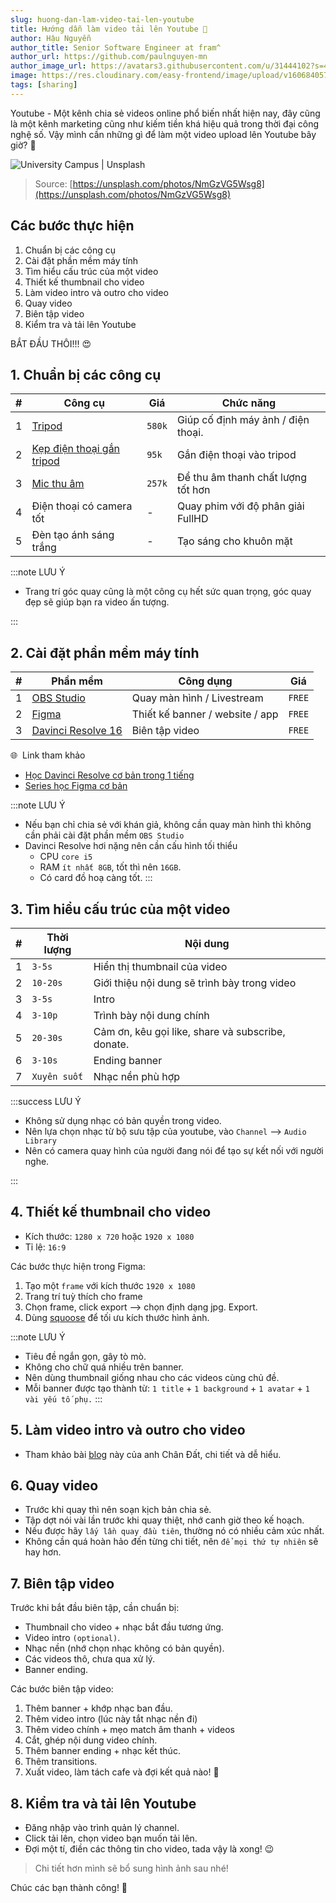 ```yaml
---
slug: huong-dan-lam-video-tai-len-youtube
title: Hướng dẫn làm video tải lên Youtube 🚀
author: Hậu Nguyễn
author_title: Senior Software Engineer at fram^
author_url: https://github.com/paulnguyen-mn
author_image_url: https://avatars3.githubusercontent.com/u/31444102?s=400&u=c545a527aa31843e1361462e410c0f51863e8e26&v=4
image: https://res.cloudinary.com/easy-frontend/image/upload/v1606840576/youtube-wallpaper_r4hetn.jpg
tags: [sharing]
---
```


Youtube - Một kênh chia sẻ videos online phổ biến nhất hiện nay, đây cũng là một kênh marketing cũng như kiếm tiền khá hiệu quả trong thời đại công nghệ số. Vậy mình cần những gì để làm một video upload lên Youtube bây giờ? 🤔

![University Campus | Unsplash](/img/youtube-wallpaper.jpeg)

> Source: [https://unsplash.com/photos/NmGzVG5Wsg8](https://unsplash.com/photos/NmGzVG5Wsg8)

<!-- truncate-->

## Các bước thực hiện

1. Chuẩn bị các công cụ 
2. Cài đặt phần mềm máy tính
3. Tìm hiểu cấu trúc của một video
4. Thiết kế thumbnail cho video
5. Làm video intro và outro cho video
6. Quay video
7. Biên tập video
8. Kiểm tra và tải lên Youtube

BẮT ĐẦU THÔI!!! 😍

## 1. Chuẩn bị các công cụ 

| #   | Công cụ                                                                                                                                     | Giá    | Chức năng                          |
| --- | ------------------------------------------------------------------------------------------------------------------------------------------- | ------ | ---------------------------------- |
| 1   | [Tripod](https://shopee.vn/Ch%C3%A2n-m%C3%A1y-%E1%BA%A3nh-Tripod-Yunteng-VCT-691-Remote-cho-m%C3%A1y-%E1%BA%A3nh-i.83610061.1417337877)     | `580k` | Giúp cố định máy ảnh / điện thoại. |
| 2   | [Kẹp điện thoại gắn tripod](https://congnghephukien.com/san-pham/kep-dien-thoai-xoay-360-gan-chan-may-anh-tripod-puluz)                     | `95k`  | Gắn điện thoại vào tripod          |
| 3   | [Mic thu âm](https://tiki.vn/mic-thu-am-cai-ao-cho-dien-thoai-may-anh-dslr-may-quay-boya-bym1-hang-chinh-hang-p48430140.html?spid=55637590) | `257k` | Để thu âm thanh chất lượng tốt hơn |
| 4   | Điện thoại có camera tốt                                                                                                                    | -      | Quay phim với độ phân giải FullHD  |
| 5   | Đèn tạo ánh sáng trắng                                                                                                                      | -      | Tạo sáng cho khuôn mặt             |

:::note LƯU Ý

- Trang trí góc quay cũng là một công cụ hết sức quan trọng, góc quay đẹp sẽ giúp bạn ra video ấn tượng.

:::


## 2. Cài đặt phần mềm máy tính

| #   | Phần mềm                                                                        | Công dụng                       | Giá    |
| --- | ------------------------------------------------------------------------------- | ------------------------------- | ------ |
| 1   | [OBS Studio](https://obsproject.com/download)                                   | Quay màn hình / Livestream      | `FREE` |
| 2   | [Figma](https://www.figma.com/downloads/)                                       | Thiết kế banner / website / app | `FREE` |
| 3   | [Davinci Resolve 16](https://www.blackmagicdesign.com/products/davinciresolve/) | Biên tập video                  | `FREE` |

🌐 &nbsp;Link tham khảo

- [Học Davinci Resolve cơ bản trong 1 tiếng](https://youtu.be/PRbi9VXxo4Q)
- [Series học Figma cơ bản](https://www.youtube.com/watch?v=fAAHMwa8Q1o&list=PLH88ngaKjRaTN9qhlrogRZaZqXMgYKgji) 

:::note LƯU Ý

- Nếu bạn chỉ chia sẻ với khán giả, không cần quay màn hình thì không cần phải cài đặt phần mềm `OBS Studio`
- Davinci Resolve hơi nặng nên cần cấu hình tối thiểu
  - CPU `core i5`
  - RAM `ít nhất 8GB`, tốt thì nên `16GB`.
  - Có card đồ hoạ càng tốt.
:::

## 3. Tìm hiểu cấu trúc của một video

| #   | Thời lượng   | Nội dung                                          |
| --- | ------------ | ------------------------------------------------- |
| 1   | `3-5s`       | Hiển thị thumbnail của video                      |
| 2   | `10-20s`     | Giới thiệu nội dung sẽ trình bày trong video      |
| 3   | `3-5s`       | Intro                                             |
| 4   | `3-10p`      | Trình bày nội dung chính                          |
| 5   | `20-30s`     | Cảm ơn, kêu gọi like, share và subscribe, donate. |
| 6   | `3-10s`      | Ending banner                                     |
| 7   | `Xuyên suốt` | Nhạc nền phù hợp                                  |

:::success LƯU Ý

- Không sử dụng nhạc có bản quyền trong video.
- Nên lựa chọn nhạc từ bộ sưu tập của youtube, vào `Channel` --> `Audio Library`
- Nên có camera quay hình của người đang nói để tạo sự kết nối với người nghe.

::: 


## 4. Thiết kế thumbnail cho video

- Kích thước: `1280 x 720` hoặc `1920 x 1080`
- Tỉ lệ: `16:9`

Các bước thực hiện trong Figma:

1. Tạo một `frame` với kích thước `1920 x 1080`
2. Trang trí tuỳ thích cho frame
3. Chọn frame, click export --> chọn định dạng jpg. Export.
4. Dùng [squoose](https://squoosh.app/) để tối ưu kích thước hình ảnh.

:::note LƯU Ý
- Tiêu đề ngắn gọn, gây tò mò.
- Không cho chữ quá nhiều trên banner.
- Nên dùng thumbnail giống nhau cho các videos cùng chủ đề.
- Mỗi banner được tạo thành từ: `1 title` + `1 background` + `1 avatar` + `1 vài yếu tố phụ.`
:::

## 5. Làm video intro và outro cho video

- Tham khảo bài [blog](https://chandat.net/multimedia/davinci-resolve/huong-dan-tao-video-intro-outro-don-gian/) này của anh Chân Đất, chi tiết và dễ hiểu.

## 6. Quay video

- Trước khi quay thì nên soạn kịch bản chia sẻ.
- Tập dợt nói vài lần trước khi quay thiệt, nhớ canh giờ theo kế hoạch.
- Nếu được hãy `lấy lần quay đầu tiên`, thường nó có nhiều cảm xúc nhất.
- Không cần quá hoàn hảo đến từng chi tiết, nên `để mọi thứ tự nhiên` sẽ hay hơn.


## 7. Biên tập video

Trước khi bắt đầu biên tập, cần chuẩn bị:

- Thumbnail cho video + nhạc bắt đầu tương ứng.
- Video intro `(optional)`.
- Nhạc nền (nhớ chọn nhạc không có bản quyền).
- Các videos thô, chưa qua xử lý.
- Banner ending.

Các bước biên tập video: 

1. Thêm banner + khớp nhạc ban đầu.
2. Thêm video intro (lúc này tắt nhạc nền đi)
3. Thêm video chính + mẹo match âm thanh + videos
4. Cắt, ghép nội dung video chính.
5. Thêm banner ending + nhạc kết thúc.
6. Thêm transitions.
7. Xuất video, làm tách cafe và đợi kết quả nào! 🎉

## 8. Kiểm tra và tải lên Youtube

- Đăng nhập vào trình quản lý channel.
- Click tải lên, chọn video bạn muốn tải lên.
- Đợi một tí, điền các thông tin cho video, tada vậy là xong! 😉

> Chi tiết hơn mình sẽ bổ sung hình ảnh sau nhé!


Chúc các bạn thành công! 🎉